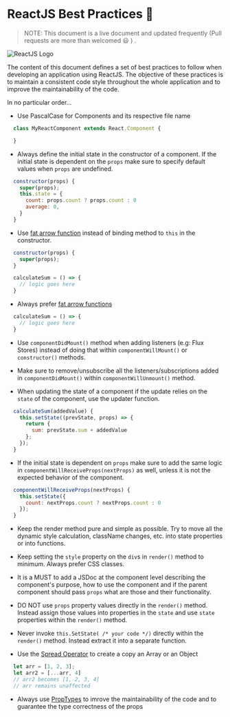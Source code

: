 # ReactJS  Best Practices :star2:

> NOTE: This document is a live document and updated frequently (Pull requests are more than welcomed :smiley: ) .
 
![ReactJS Logo](https://cdn-images-1.medium.com/max/2000/1*3SrhT42nL9Sprx6mh6sGnA.png)

The content of this document defines a set of best practices to follow when developing an application using ReactJS. The objective of these practices is to maintain a consistent code style throughout the whole application and to improve the maintainability of the code. 

In no particular order...

- Use PascalCase for Components and its respective file name
```javascript
  class MyReactComponent extends React.Component {

  }
```

- Always define the initial state in the constructor of a component. If the initial state is dependent on the `props` make sure to specify default values when `props` are undefined.
```javascript
  constructor(props) {
    super(props);
    this.state = {
      count: props.count ? props.count : 0
      average: 0,
    }
  }
```

- Use [fat arrow function](https://developer.mozilla.org/en-US/docs/Web/JavaScript/Reference/Functions/Arrow_functions) instead of binding method to `this` in the constructor.
```javascript
  constructor(props) {
    super(props);
  }

  calculateSum = () => {
    // logic goes here
  }
```

- Always prefer [fat arrow functions](https://developer.mozilla.org/en-US/docs/Web/JavaScript/Reference/Functions/Arrow_functions)
```javascript
  calculateSum = () => {
    // logic goes here
  }
```

- Use `componentDidMount()` method when adding listeners (e.g: Flux Stores) instead of doing that within `componentWillMount()` or `constructor()` methods.

- Make sure to remove/unsubscribe all the listeners/subscriptions added in `componentDidMount()` within `componentWillUnmount()` method.

- When updating the state of a component if the update relies on the `state` of the component, use the updater function.

```javascript
  calculateSum(addedValue) {
    this.setState((prevState, props) => {
      return {
        sum: prevState.sum + addedValue
      };
    });
  }
```

- If the initial state is dependent on `props` make sure to add the same logic in `componentWillReceiveProps(nextProps)` as well, unless it is not the expected behavior of the component.
```javascript
  componentWillReceiveProps(nextProps) {
    this.setState({
      count: nextProps.count ? nextProps.count : 0
    });
  }
```

- Keep the render method pure and simple as possible. Try to move all the dynamic style calculation, className changes, etc. into state properties or into functions.

- Keep setting the `style` property on the `div`s in `render()` method to minimum. Always prefer CSS classes.

- It is a MUST to add a JSDoc at the component level describing the component's purpose, how to use the component and if the parent component should pass `props` what are those and their functionality.

- DO NOT use `props` property values directly in the `render()` method. Instead assign those values into properties in the `state` and use `state` properties within the `render()` method.

- Never invoke `this.SetState( /* your code */)` directly within the `render()` method. Instead extract it into a separate function.

- Use the [Spread Operator](https://developer.mozilla.org/en-US/docs/Web/JavaScript/Reference/Operators/Spread_operator) to create a copy an Array or an Object
```javascript
  let arr = [1, 2, 3];
  let arr2 = [...arr, 4] 
  // arr2 becomes [1, 2, 3, 4]
  // arr remains unaffected
```
- Always use [PropTypes](https://reactjs.org/docs/typechecking-with-proptypes.html) to imrove the maintainability of the code and to guarantee the type correctness of the props




 
